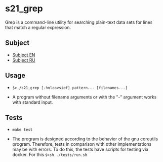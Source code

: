 # s21_grep

Grep is a command-line utility for searching plain-text data sets for lines that match a regular expression.

## Subject

- [Subject EN](./docs/subject_en.md)
- [Subject RU](./docs/subject_ru.md)

## Usage

- `$>./s21_grep [-hnlcovsief] pattern... [filenames...]`

- A program without filename arguments or with the "-" argument works with standard input.

## Tests

- `make test`

- The program is designed according to the behavior of the gnu coreutils program. Therefore, tests in comparison with other implementations may be with errors. To do this, the tests have scripts for testing via docker. For this `$>sh ./tests/run.sh`


